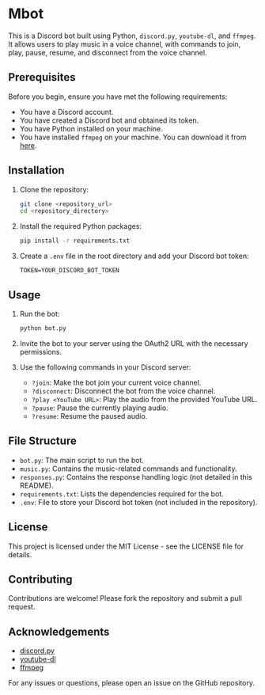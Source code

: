 # Mbot

This is a Discord bot built using Python, `discord.py`, `youtube-dl`, and `ffmpeg`. It allows users to play music in a voice channel, with commands to join, play, pause, resume, and disconnect from the voice channel.

## Prerequisites

Before you begin, ensure you have met the following requirements:

- You have a Discord account.
- You have created a Discord bot and obtained its token.
- You have Python installed on your machine.
- You have installed `ffmpeg` on your machine. You can download it from [here](https://ffmpeg.org/download.html).

## Installation

1. Clone the repository:
    ```sh
    git clone <repository_url>
    cd <repository_directory>
    ```

2. Install the required Python packages:
    ```sh
    pip install -r requirements.txt
    ```

3. Create a `.env` file in the root directory and add your Discord bot token:
    ```env
    TOKEN=YOUR_DISCORD_BOT_TOKEN
    ```

## Usage

1. Run the bot:
    ```sh
    python bot.py
    ```

2. Invite the bot to your server using the OAuth2 URL with the necessary permissions.

3. Use the following commands in your Discord server:

    - `?join`: Make the bot join your current voice channel.
    - `?disconnect`: Disconnect the bot from the voice channel.
    - `?play <YouTube URL>`: Play the audio from the provided YouTube URL.
    - `?pause`: Pause the currently playing audio.
    - `?resume`: Resume the paused audio.

## File Structure

- `bot.py`: The main script to run the bot.
- `music.py`: Contains the music-related commands and functionality.
- `responses.py`: Contains the response handling logic (not detailed in this README).
- `requirements.txt`: Lists the dependencies required for the bot.
- `.env`: File to store your Discord bot token (not included in the repository).

## License

This project is licensed under the MIT License - see the LICENSE file for details.

## Contributing

Contributions are welcome! Please fork the repository and submit a pull request.

## Acknowledgements

- [discord.py](https://github.com/Rapptz/discord.py)
- [youtube-dl](https://github.com/ytdl-org/youtube-dl)
- [ffmpeg](https://ffmpeg.org/)

For any issues or questions, please open an issue on the GitHub repository.

